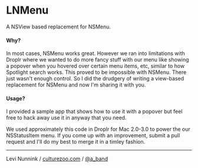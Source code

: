 LNMenu
======

A NSView based replacement for NSMenu.

#### Why?

In most cases, NSMenu works great. However we ran into limitations with Droplr where we wanted to do more fancy stuff with our menu like showing a popover when you hovered over certain menu items, etc, similar to how Spotlight search works. This proved to be impossible with NSMenu. There just wasn't enough control. So I did the drudgery of writing a view-based replacement for NSMenu and now I'm sharing it with you.

#### Usage?

I provided a sample app that shows how to use it with a popover but feel free to hack away use it in anyway that you need. 

We used approximately this code in Droplr for Mac 2.0-3.0 to power the our NSStatusItem menu. If you come up with an improvement, submit a pull request and I'll do my best to merge it in a timley fashion.

-----

Levi Nunnink / [culturezoo.com](http://culturezoo.com) / [@a_band](http://twitter.com/a_band)